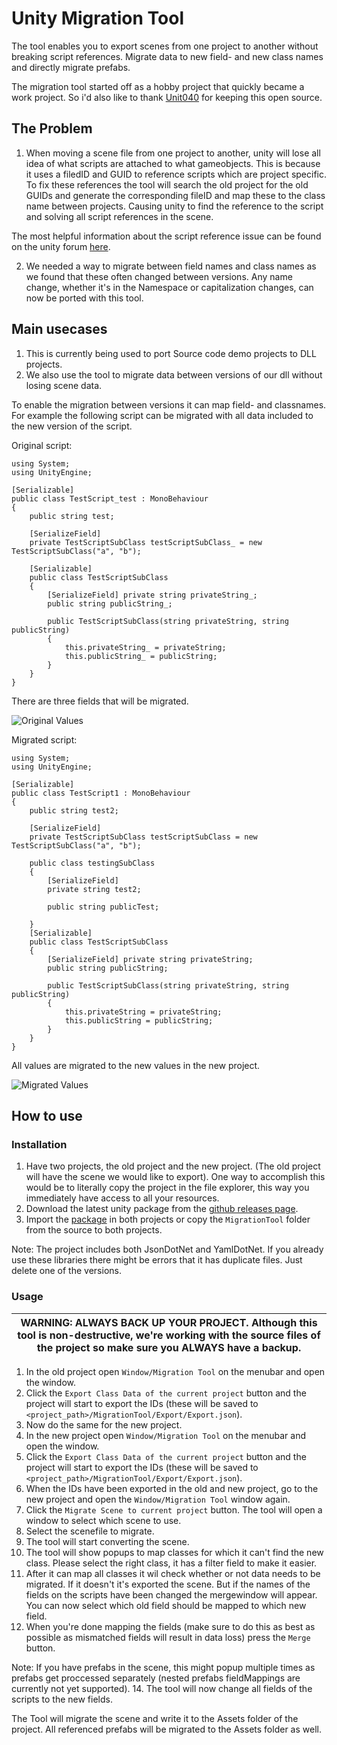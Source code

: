 # Unity Migration Tool

The tool enables you to export scenes from one project to another without breaking script references.
Migrate data to new field- and new class names and directly migrate prefabs.

The migration tool started off as a hobby project that quickly became a work project. So i'd also like to thank [Unit040](https://www.unit040.com) for keeping this open source.

## The Problem

1. When moving a scene file from one project to another, unity will lose all idea of what scripts are attached to what gameobjects. This is because it uses a filedID and GUID to reference scripts which are project specific. To fix these references the tool will search the old project for the old GUIDs and generate the corresponding fileID and map these to the class name between projects. Causing unity to find the reference to the script and solving all script references in the scene.

The most helpful information about the script reference issue can be found on the unity forum [here](https://forum.unity.com/threads/yaml-fileid-hash-function-for-dll-scripts.252075/).


2. We needed a way to migrate between field names and class names as we found that these often changed between versions. Any name change, whether it's in the Namespace or capitalization changes, can now be ported with this tool.

## Main usecases

1. This is currently being used to port Source code demo projects to DLL projects.
2. We also use the tool to migrate data between versions of our dll without losing scene data.

To enable the migration between versions it can map field- and classnames.
For example the following script can be migrated with all data included to the new version of the script.

Original script:

```
using System;
using UnityEngine;

[Serializable]
public class TestScript_test : MonoBehaviour
{
    public string test;
    
    [SerializeField]
    private TestScriptSubClass testScriptSubClass_ = new TestScriptSubClass("a", "b");
    
    [Serializable]
    public class TestScriptSubClass
    {
        [SerializeField] private string privateString_;
        public string publicString_;

        public TestScriptSubClass(string privateString, string publicString)
        {
            this.privateString_ = privateString;
            this.publicString_ = publicString;
        }
    }
}
```

There are three fields that will be migrated.

![Original Values](https://raw.githubusercontent.com/WouterVanmulken/Unity-Scene-Exporter/master/Images/originalValues.png)

Migrated script:

```
using System;
using UnityEngine;

[Serializable]
public class TestScript1 : MonoBehaviour
{
    public string test2;
    
    [SerializeField]
    private TestScriptSubClass testScriptSubClass = new TestScriptSubClass("a", "b");

    public class testingSubClass
    {
        [SerializeField]
        private string test2;

        public string publicTest;

    }
    [Serializable]
    public class TestScriptSubClass
    {
        [SerializeField] private string privateString;
        public string publicString;

        public TestScriptSubClass(string privateString, string publicString)
        {
            this.privateString = privateString;
            this.publicString = publicString;
        }
    }
}
```

All values are migrated to the new values in the new project.

![Migrated Values](https://raw.githubusercontent.com/WouterVanmulken/Unity-Scene-Exporter/master/Images/migratedValues.png)


## How to use

### Installation

1. Have two projects, the old project and the new project. (The old project will have the scene we would like to export). One way to accomplish this would be to literally copy the project in the file explorer, this way you immediately have access to all your resources. 
2. Download the latest unity package from the [github releases page](https://github.com/WouterVanmulken/Unity-Scene-Exporter/releases/).
3. Import the [package](https://github.com/WouterVanmulken/Unity-Scene-Exporter/releases/) in both projects or copy the `MigrationTool` folder from the source to both projects.

Note: The project includes both JsonDotNet and YamlDotNet. If you already use these libraries there might be errors that it has duplicate files. Just delete one of the versions.

### Usage

| WARNING: ALWAYS BACK UP YOUR PROJECT. Although this tool is non-destructive, we're working with the source files of the project so make sure you ALWAYS have a backup. |
| --- |

1. In the old project open `Window/Migration Tool` on the menubar and open the window.
2. Click the `Export Class Data of the current project` button and the project will start to export the IDs (these will be saved to `<project_path>/MigrationTool/Export/Export.json`).
3. Now do the same for the new project.
4. In the new project open `Window/Migration Tool` on the menubar and open the window.
5. Click the `Export Class Data of the current project` button and the project will start to export the IDs (these will be saved to `<project_path>/MigrationTool/Export/Export.json`).
6. When the IDs have been exported in the old and new project, go to the new project and open the `Window/Migration Tool` window again.
7. Click the `Migrate Scene to current project` button. The tool will open a window to select which scene to use.
8. Select the scenefile to migrate.
9. The tool will start converting the scene.
10. The tool will show popups to map classes for which it can't find the new class. Please select the right class, it has a filter field to make it easier.
11. After it can map all classes it wil check whether or not data needs to be migrated. If it doesn't it's exported the scene. But if the names of the fields on the scripts have been changed the mergewindow will appear. You can now select which old field should be mapped to which new field.
12. When you're done mapping the fields (make sure to do this as best as possible as mismatched fields will result in data loss) press the `Merge` button.

Note: If you have prefabs in the scene, this might popup multiple times as prefabs get proccessed separately (nested prefabs fieldMappings are currently not yet supported).
14. The tool will now  change all fields of the scripts to the new fields.

The Tool will migrate the scene and write it to the Assets folder of the project. All referenced prefabs will be migrated to the Assets folder as well.
